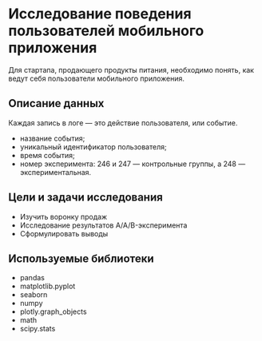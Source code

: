 # Исследование поведения пользователей мобильного приложения
Для стартапа, продающего продукты питания, необходимо понять, как ведут себя пользователи мобильного приложения.

## Описание данных
Каждая запись в логе — это действие пользователя, или событие.
- название события;
- уникальный идентификатор пользователя;
- время события;
- номер эксперимента: 246 и 247 — контрольные группы, а 248 — экспериментальная.

## Цели и задачи исследования
- Изучить воронку продаж
- Исследование результатов A/A/B-эксперимента
- Сформулировать выводы

## Используемые библиотеки
- pandas
- matplotlib.pyplot
- seaborn
- numpy
- plotly.graph_objects
- math
- scipy.stats
